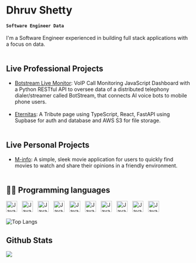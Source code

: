# Dhruv Shetty
**`Software Engineer Data`**
<br><br>
I'm a Software Engineer experienced in building full stack applications with a focus on data.
<br><br>

## Live Professional Projects
- [Botstream Live Monitor](https://analytics.epicode.in): VoIP Call Monitoring JavaScript Dashboard with a Python RESTful API to oversee data of a
 distributed telephony dialer/streamer called BotStream, that connects AI voice bots to mobile phone users.<br/><br/>
- [Eternitas](https://eternitas-story.ro): A Tribute page using TypeScript, React, FastAPI using Supbase for auth and database and AWS S3 for file storage.
  <br/>
  <br/>

## Live Personal Projects
- [M-info](https://socialwordcloud.live): A simple, sleek movie application for users to quickly find movies to watch and share their opinions in a friendly environment.
  <br/><br/>
<!--   
**DhruvBShetty/DhruvBShetty** is a ✨ _special_ ✨ repository because its `README.md` (this file) appears on your GitHub profile.

Here are some ideas to get you started:

- 🔭 I’m currently working on ...
- 🌱 I’m currently learning ...
- 👯 I’m looking to collaborate on ...
- 🤔 I’m looking for help with ...
- 💬 Ask me about ...
- 📫 How to reach me: ...
- 😄 Pronouns: ...
- ⚡ Fun fact: ...
-->
## 👩‍💻  Programming languages
<img align="left" alt="Java" width="30px" style="padding-right:10px;" src="https://cdn.jsdelivr.net/gh/devicons/devicon/icons/typescript/typescript-original.svg" />
<img align="left" alt="Java" width="30px" style="padding-right:10px;" src="https://cdn.jsdelivr.net/gh/devicons/devicon/icons/git/git-original.svg" />
<img align="left" alt="Java" width="30px" style="padding-right:10px;" src="https://cdn.jsdelivr.net/gh/devicons/devicon/icons/linux/linux-original.svg" />
<img align="left" alt="Java" width="30px" style="padding-right:10px;" src="https://cdn.jsdelivr.net/gh/devicons/devicon/icons/html5/html5-plain.svg" />
<img align="left" alt="Java" width="30px" style="padding-right:10px;" src="https://cdn.jsdelivr.net/gh/devicons/devicon/icons/css3/css3-plain.svg" />
<img align="left" alt="Java" width="30px" style="padding-right:10px;" src="https://cdn.jsdelivr.net/gh/devicons/devicon/icons/javascript/javascript-plain.svg" />
<img align="left" alt="Java" width="30px" style="padding-right:10px;" src="https://cdn.jsdelivr.net/gh/devicons/devicon/icons/react/react-original.svg" />
<img align="left" alt="Java" width="30px" style="padding-right:10px;" src="https://cdn.jsdelivr.net/gh/devicons/devicon/icons/nodejs/nodejs-original.svg" />
<img align="left" alt="Java" width="30px" style="padding-right:10px;" src="https://cdn.jsdelivr.net/gh/devicons/devicon/icons/python/python-original.svg" />
<img align="left" alt="Java" width="30px" style="padding-right:10px;" src="https://cdn.jsdelivr.net/gh/devicons/devicon/icons/fastapi/fastapi-original.svg" />

<br />
<br/>

![Top Langs](https://github-readme-stats.vercel.app/api/top-langs/?username=DhruvBShetty&layout=compact)
<br/>


## Github Stats
![](https://github-stats-alpha.vercel.app/api?username=DhruvBShetty&count_private=true)





